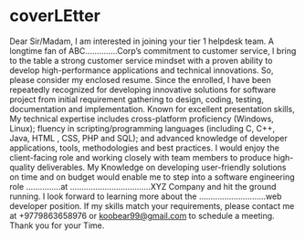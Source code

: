 # coverLEtter
Dear Sir/Madam,   I am interested in joining your tier 1 helpdesk team. A longtime fan of ABC..............Corp’s commitment to customer service, I bring to the table a strong customer service mindset with a proven ability to develop high-performance applications and technical innovations. So, please consider my enclosed resume.    Since the enrolled, I have been repeatedly recognized for developing innovative solutions for software project from initial requirement gathering to design, coding, testing, documentation and implementation.   Known for excellent presentation skills, My technical expertise includes cross-platform proficiency (Windows, Linux); fluency in scripting/programming languages (including C, C++, Java, HTML , CSS, PHP and SQL); and advanced knowledge of developer applications, tools, methodologies and best practices.   I would enjoy the client-facing role and working closely with team members to produce high-quality deliverables.   My Knowledge on developing user-friendly solutions on time and on budget would enable me to step into a software engineering role ...............at ...................................XYZ Company and hit the ground running.   I look forward to learning more about the .............................web developer position. If my skills match your requirements, please contact me at +9779863658976 or koobear99@gmail.com to schedule a meeting.   Thank you for your Time.

